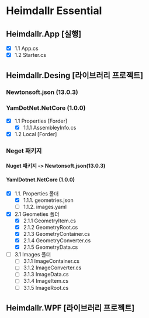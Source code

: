 # Heimdallr Essential

## Heimdallr.App [실행]
- [x] 1.1 App.cs
- [x] 1.2 Starter.cs

## Heimdallr.Desing [라이브러리 프로젝트]
### Newtonsoft.json (13.0.3) 
### YamDotNet.NetCore (1.0.0)
- [x] 1.1 Properties [Forder]
  - [x] 1.1.1 AssembleyInfo.cs
- [x] 1.2 Local [Forder] 
### Neget 패키지
  #### Nuget 패키지 -> Newtonsoft.json(13.0.3)
  #### YamlDotnet.NetCore (1.0.0)
- [x] 1.1. Properties 폴더
    - [x] 1.1.1. geometries.json
    - [ ] 1.1.2. images.yaml
- [x] 2.1 Geometies 폴더
    - [x] 2.1.1 GeometryItem.cs
    - [x] 2.1.2 GeometryRoot.cs
    - [x] 2.1.3 GeometryContainer.cs
    - [x] 2.1.4 GeometryConverter.cs
    - [x] 2.1.5 GeometryData.cs
- [ ] 3.1 Images 폴더
    - [ ] 3.1.1 ImageContainer.cs
    - [ ] 3.1.2 ImageConverter.cs
    - [ ] 3.1.3 ImageData.cs
    - [ ] 3.1.4 ImageItem.cs
    - [ ] 3.1.5 ImageRoot.cs

## Heimdallr.WPF [라이브러리 프로젝트]

